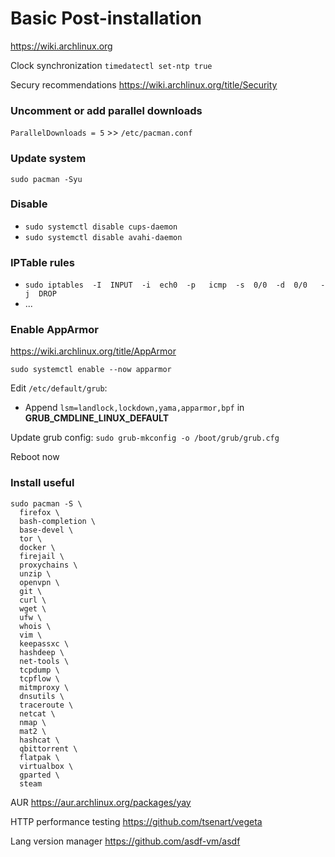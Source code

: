 # Basic Post-installation

https://wiki.archlinux.org

Clock synchronization
`timedatectl set-ntp true`

Secury recommendations
https://wiki.archlinux.org/title/Security

### Uncomment or add parallel downloads
`ParallelDownloads = 5` >> `/etc/pacman.conf`

### Update system
`sudo pacman -Syu`

### Disable
- `sudo systemctl disable cups-daemon`
- `sudo systemctl disable avahi-daemon`

### IPTable rules
- `sudo iptables  -I  INPUT  -i  ech0  -p   icmp  -s  0/0  -d  0/0   -j  DROP`
- ...

### Enable AppArmor
https://wiki.archlinux.org/title/AppArmor

`sudo systemctl enable --now apparmor`

Edit `/etc/default/grub`:
 - Append `lsm=landlock,lockdown,yama,apparmor,bpf` in **GRUB_CMDLINE_LINUX_DEFAULT**

Update grub config: `sudo grub-mkconfig -o /boot/grub/grub.cfg`

Reboot now

### Install useful
```shell
sudo pacman -S \
  firefox \
  bash-completion \
  base-devel \
  tor \
  docker \
  firejail \
  proxychains \
  unzip \
  openvpn \
  git \
  curl \
  wget \
  ufw \
  whois \
  vim \
  keepassxc \
  hashdeep \
  net-tools \
  tcpdump \
  tcpflow \
  mitmproxy \
  dnsutils \
  traceroute \
  netcat \
  nmap \
  mat2 \
  hashcat \
  qbittorrent \
  flatpak \
  virtualbox \
  gparted \
  steam
```

AUR
https://aur.archlinux.org/packages/yay

HTTP performance testing
https://github.com/tsenart/vegeta

Lang version manager
https://github.com/asdf-vm/asdf
